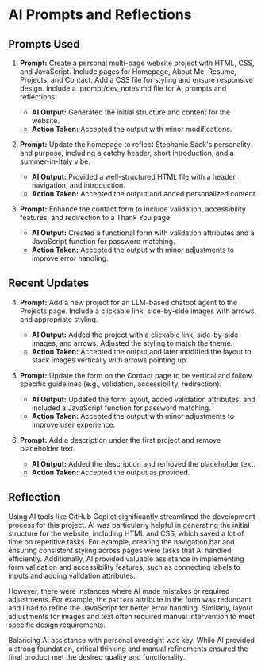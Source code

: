 # AI Prompts and Reflections

## Prompts Used

1. **Prompt:** Create a personal multi-page website project with HTML, CSS, and JavaScript. Include pages for Homepage, About Me, Resume, Projects, and Contact. Add a CSS file for styling and ensure responsive design. Include a .prompt/dev_notes.md file for AI prompts and reflections.
   - **AI Output:** Generated the initial structure and content for the website.
   - **Action Taken:** Accepted the output with minor modifications.

2. **Prompt:** Update the homepage to reflect Stephanie Sack's personality and purpose, including a catchy header, short introduction, and a summer-in-Italy vibe.
   - **AI Output:** Provided a well-structured HTML file with a header, navigation, and introduction.
   - **Action Taken:** Accepted the output and added personalized content.

3. **Prompt:** Enhance the contact form to include validation, accessibility features, and redirection to a Thank You page.
   - **AI Output:** Created a functional form with validation attributes and a JavaScript function for password matching.
   - **Action Taken:** Accepted the output with minor adjustments to improve error handling.

## Recent Updates

4. **Prompt:** Add a new project for an LLM-based chatbot agent to the Projects page. Include a clickable link, side-by-side images with arrows, and appropriate styling.
   - **AI Output:** Added the project with a clickable link, side-by-side images, and arrows. Adjusted the styling to match the theme.
   - **Action Taken:** Accepted the output and later modified the layout to stack images vertically with arrows pointing up.

5. **Prompt:** Update the form on the Contact page to be vertical and follow specific guidelines (e.g., validation, accessibility, redirection).
   - **AI Output:** Updated the form layout, added validation attributes, and included a JavaScript function for password matching.
   - **Action Taken:** Accepted the output with minor adjustments to improve user experience.

6. **Prompt:** Add a description under the first project and remove placeholder text.
   - **AI Output:** Added the description and removed the placeholder text.
   - **Action Taken:** Accepted the output as provided.

## Reflection

Using AI tools like GitHub Copilot significantly streamlined the development process for this project. AI was particularly helpful in generating the initial structure for the website, including HTML and CSS, which saved a lot of time on repetitive tasks. For example, creating the navigation bar and ensuring consistent styling across pages were tasks that AI handled efficiently. Additionally, AI provided valuable assistance in implementing form validation and accessibility features, such as connecting labels to inputs and adding validation attributes.

However, there were instances where AI made mistakes or required adjustments. For example, the `pattern` attribute in the form was redundant, and I had to refine the JavaScript for better error handling. Similarly, layout adjustments for images and text often required manual intervention to meet specific design requirements.

Balancing AI assistance with personal oversight was key. While AI provided a strong foundation, critical thinking and manual refinements ensured the final product met the desired quality and functionality.